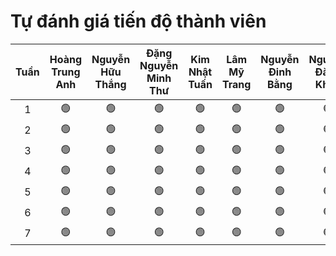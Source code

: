 # Tự đánh giá tiến độ thành viên

| Tuần | Hoàng Trung Anh | Nguyễn Hữu Thắng | Đặng Nguyễn Minh Thư | Kim Nhật Tuấn | Lâm Mỹ Trang | Nguyễn Đinh Bằng | Nguyễn Đăng Khoa |
|:---------:|:---------------:|:----------------:|:--------------------:|:-------------:|:------------:|:----------------:|:----------------:|
|  1 | 🟢 | 🟢 | 🟢 | 🟢 | 🟢 | 🟢 | 🟢 |
|  2 | 🟢 | 🟢 | 🟢 | 🟢 | 🟢 | 🟢 | 🟢 |
|  3 | 🟢 | 🟢 | 🟢 | 🟢 | 🟢 | 🟢 | 🟢 |
|  4 | 🟢 | 🟢 | 🟢 | 🟢 | 🟢 | 🟢 | 🟢 |
|  5 | 🟢 | 🟢 | 🟢 | 🟢 | 🟢 | 🟢 | 🟢 |
|  6 | 🟢 | 🟢 | 🟢 | 🟢 | 🟢 | 🟢 | 🟢 |
|  7 | 🟢 | 🟢 | 🟢 | 🟢 | 🟢 | 🟢 | 🟢 |